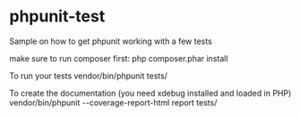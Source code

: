 # phpunit-test
Sample on how to get phpunit working with a few tests

make sure to run composer first:
php composer.phar install

To run your tests
vendor/bin/phpunit tests/

To create the documentation (you need xdebug installed and loaded in PHP)
vendor/bin/phpunit --coverage-report-html report tests/
